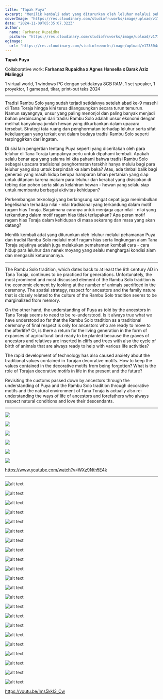 ```yaml
---
title: "Tapak Puya"
excerpt: "Menilik kembali adat yang diturunkan oleh leluhur melalui pehamanan Puya dan tradisi Rambu Solo melalui motif ragam hias serta lingkungan alam Tana Toraja sejatinya adalah juga melakukan pemahaman kembali cara - cara hidup para leluhur dan nenek moyang yang selalu menghargai kondisi alam dan mengasihi keturunannya. "
coverImage: "https://res.cloudinary.com/studiofruworks/image/upload/v1735044954/jackplan-user/jpu1efsw7vtql2sigi3j.jpg"
date: "2024-11-09T05:35:07.322Z"
author:
  name: Farhanaz Rupaidha
  picture: "https://res.cloudinary.com/studiofruworks/image/upload/v1710906392/jackplan-user/d1ujf9yyzknpepfn7bnc.png"
ogImage:
  url: "https://res.cloudinary.com/studiofruworks/image/upload/v1735044954/jackplan-user/jpu1efsw7vtql2sigi3j.jpg"
---
```

**Tapak Puya**

Collaborative work: **Farhanaz Rupaidha x Agnes Hansella x Barak Aziz Malinggi**

1 virtual world, 1 windows PC dengan setidaknya 8GB RAM, 1 set speaker, 1 proyektor, 1  gamepad, tikar, print-out teks
2024

* * * * *

Tradisi Rambu Solo yang sudah terjadi setidaknya setelah abad ke-9 masehi di Tana Toraja hingga kini terus dilangsungkan secara turun temurun. Namun sayangnya, unsur yang paling menonjol dan paling banyak menjadi bahan perbincangan dari tradisi Rambu Solo adalah unsur ekonomi dengan melihat banyaknya jumlah hewan yang dikurbankan dalam upacara tersebut. Strategi tata ruang dan penghormatan terhadap leluhur serta sifat kekeluargaan yang terkait erat dalam budaya tradisi Rambu Solo seperti terpinggirkan dari ingatan. 

Di sisi lain pengertian tentang Puya seperti yang diceritakan oleh para leluhur di Tana Toraja tampaknya perlu untuk dipahami kembali. Apakah selalu benar apa yang selama ini kita pahami bahwa tradisi Rambu Solo sebagai upacara tradisional penghormatan terakhir hanya melulu bagi para leluhur yang siap untuk berpindah ke alam baka? Atau, ada timbal balik bagi generasi yang masih hidup berupa hamparan lahan pertanian yang siap untuk ditanam karena makam para leluhur dan kerabat yang disisipkan di tebing dan pohon serta siklus kelahiran hewan - hewan yang  selalu siap untuk membantu berbagai aktivitas kehidupan? 

Perkembangan teknologi yang berlangsung sangat cepat juga menimbulkan kegelisahan terhadap nilai - nilai tradisional yang terkandung dalam motif ragam hias Toraja. Bagaimana caranya untuk menjaga agar nilai - nilai yang terkandung dalam motif ragam hias tidak terlupakan? Apa peran motif ragam hias Toraja dalam kehidupan di masa sekarang dan masa yang akan datang?

Menilik kembali adat yang diturunkan oleh leluhur melalui pehamanan Puya dan tradisi Rambu Solo melalui motif ragam hias serta lingkungan alam Tana Toraja sejatinya adalah juga melakukan pemahaman kembali cara - cara hidup para leluhur dan nenek moyang yang selalu menghargai kondisi alam dan mengasihi keturunannya.  

------

The Rambu Solo tradition, which dates back to at least the 9th century AD in Tana Toraja, continues to be practiced for generations. Unfortunately, the most prominent and most discussed element of the Rambu Solo tradition is the economic element by looking at the number of animals sacrificed in the ceremony. The spatial strategy, respect for ancestors and the family nature that is closely related to the culture of the Rambu Solo tradition seems to be marginalized from memory. 

On the other hand, the understanding of Puya as told by the ancestors in Tana Toraja seems to need to be re-understood. Is it always true what we have understood so far that the Rambu Solo tradition as a traditional ceremony of final respect is only for ancestors who are ready to move to the afterlife? Or, is there a return for the living generation in the form of expanses of agricultural land ready to be planted because the graves of ancestors and relatives are inserted in cliffs and trees with also the cycle of birth of animals that are always ready to help with various life activities? 

The rapid development of technology has also caused anxiety about the traditional values ​​contained in Torajan decorative motifs. How to keep the values ​​contained in the decorative motifs from being forgotten? What is the role of Torajan decorative motifs in life in the present and the future?

Revisiting the customs passed down by ancestors through the understanding of Puya and the Rambu Solo tradition through decorative motifs and the natural environment of Tana Toraja is actually also re-understanding the ways of life of ancestors and forefathers who always respect natural conditions and love their descendants.

 
* * * * *

![](https://res.cloudinary.com/studiofruworks/image/upload/v1735044303/jackplan-user/o007nkue80bd97ytxtkv.jpg)

![](https://res.cloudinary.com/studiofruworks/image/upload/v1735044936/jackplan-user/arg1vxnu9quyvqp11ser.jpg)

![](https://res.cloudinary.com/studiofruworks/image/upload/v1735044981/jackplan-user/iramcafgwwkysi3v5h14.jpg)

![](https://res.cloudinary.com/studiofruworks/image/upload/v1735044996/jackplan-user/z2pjo2angkrovj7hrqwi.jpg)

![](https://res.cloudinary.com/studiofruworks/image/upload/v1735045013/jackplan-user/ssqsm1a5zt1cykjut87t.jpg)

![](https://res.cloudinary.com/studiofruworks/image/upload/v1735045028/jackplan-user/veyer3ynlii4imdpc8pp.jpg)

https://www.youtube.com/watch?v=WXz9Nth5E4k

-----

![alt text](https://res.cloudinary.com/studiofruworks/image/upload/v1753538116/jackplan-user/bcfsxjvzalonvypcmzqo.jpg)

![alt text](https://res.cloudinary.com/studiofruworks/image/upload/v1753538117/jackplan-user/g8cfouiizgt4tykkcyjo.jpg)

![alt text](https://res.cloudinary.com/studiofruworks/image/upload/v1753538117/jackplan-user/ed0dd9aiigx5etoq2fto.jpg)

![alt text](https://res.cloudinary.com/studiofruworks/image/upload/v1753538118/jackplan-user/qqdwg9ikg4dug1m9znwk.jpg)

![alt text](https://res.cloudinary.com/studiofruworks/image/upload/v1753538118/jackplan-user/ssxultsct9ahjrjunrdn.jpg)

![alt text](https://res.cloudinary.com/studiofruworks/image/upload/v1753538116/jackplan-user/fhpov6pg6l0ylvzzwkbw.jpg)

![alt text](https://res.cloudinary.com/studiofruworks/image/upload/v1753538117/jackplan-user/qjl9sif5xovmsbeoj2aw.jpg)

![alt text](https://res.cloudinary.com/studiofruworks/image/upload/v1753538116/jackplan-user/l6r7xdjkq9nd2dbxkw3x.jpg)

![alt text](https://res.cloudinary.com/studiofruworks/image/upload/v1753538116/jackplan-user/cgtlhs2zhy2cnxlsc2qi.jpg)

![alt text](https://res.cloudinary.com/studiofruworks/image/upload/v1753538115/jackplan-user/n0qxzf47okpfr2qr9cnd.jpg)

![alt text](https://res.cloudinary.com/studiofruworks/image/upload/v1753538116/jackplan-user/zgip7pxoussbhvbmalpj.jpg)

![alt text](https://res.cloudinary.com/studiofruworks/image/upload/v1753538115/jackplan-user/ks4ud1qlkg5nim6ewnro.jpg)

![alt text](https://res.cloudinary.com/studiofruworks/image/upload/v1753538115/jackplan-user/fzd7euh4160j1frfuzco.jpg)

![alt text](https://res.cloudinary.com/studiofruworks/image/upload/v1753538114/jackplan-user/jzw58eyp3gruhk9njakh.jpg)

![alt text](https://res.cloudinary.com/studiofruworks/image/upload/v1753538114/jackplan-user/teh67i26zxd1sn9vw1yh.jpg)

![alt text](https://res.cloudinary.com/studiofruworks/image/upload/v1753538115/jackplan-user/rke1jt739piemeiskgoa.jpg)

![alt text](https://res.cloudinary.com/studiofruworks/image/upload/v1753538114/jackplan-user/dtsactfq2rck4r7v9lwm.jpg)

![alt text](https://res.cloudinary.com/studiofruworks/image/upload/v1753538115/jackplan-user/lew1jxtcpfn8svxuwaso.jpg)

![alt text](https://res.cloudinary.com/studiofruworks/image/upload/v1753538112/jackplan-user/tt55j795ga9c9c5lwbzw.jpg)

![alt text](https://res.cloudinary.com/studiofruworks/image/upload/v1753538059/jackplan-user/irqzrzhnxymaifxu9tjp.jpg)

![alt text](https://res.cloudinary.com/studiofruworks/image/upload/v1753538040/jackplan-user/tyadbedyvzmsl8nsyqtj.jpg)

![alt text](https://res.cloudinary.com/studiofruworks/image/upload/v1753538026/jackplan-user/cas3jtgtmvxxkehn0gxo.jpg)

https://youtu.be/Ims5kkI3_Cw